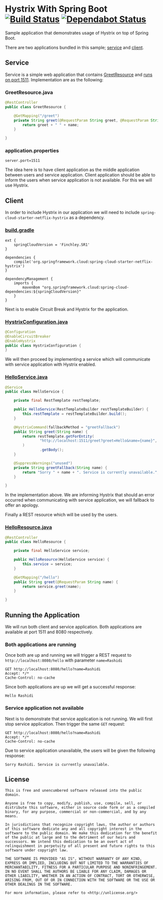 # Hystrix With Spring Boot [![Build Status](https://travis-ci.org/rashidi/boot-hystrix-sample.svg?branch=master)](https://travis-ci.org/rashidi/boot-hystrix-sample) [![Dependabot Status](https://api.dependabot.com/badges/status?host=github&repo=rashidi/boot-hystrix-sample)](https://dependabot.com)
Sample application that demonstrates usage of Hystrix on top of Spring Boot.

There are two applications bundled in this sample; [service][1] and [client][2].

## Service
Service is a simple web application that contains [GreetResource][3] and [runs on port 1511][4]. Implementation are
as the following:

### GreetResource.java
```java
@RestController
public class GreetResource {

    @GetMapping("/greet")
    private String greet(@RequestParam String greet, @RequestParam String name) {
        return greet + " " + name;
    }

}
```

### application.properties
```properties
server.port=1511
```

The idea here is to have client application as the middle application between users and service application. Client
application should be able to inform the users when service application is not available. For this we will use Hystrix.

## Client
In order to include Hystrix in our application we will need to include `spring-cloud-starter-netflix-hystrix` as a
dependency.

### [build.gradle][5]
```text
ext {
    springCloudVersion = 'Finchley.SR1'
}

dependencies {
    compile('org.springframework.cloud:spring-cloud-starter-netflix-hystrix')
}

dependencyManagement {
    imports {
        mavenBom "org.springframework.cloud:spring-cloud-dependencies:${springCloudVersion}"
    }
}
```

Next is to enable Circuit Break and Hystrix for the application.

### [HystrixConfiguration.java][6]
```java
@Configuration
@EnableCircuitBreaker
@EnableHystrix
public class HystrixConfiguration {
}
```

We will then proceed by implementing a service which will communicate with service application with
Hystrix enabled.

### [HelloService.java][7]
```java
@Service
public class HelloService {

    private final RestTemplate restTemplate;

    public HelloService(RestTemplateBuilder restTemplateBuilder) {
        this.restTemplate = restTemplateBuilder.build();
    }

    @HystrixCommand(fallbackMethod = "greetFallback")
    public String greet(String name) {
        return restTemplate.getForEntity(
                "http://localhost:1511/greet?greet=Hello&name={name}", String.class, name
        )
                .getBody();
    }

    @SuppressWarnings("unused")
    private String greetFallback(String name) {
        return "Sorry " + name + ". Service is currently unavailable.";
    }

}
```

In the implementation above. We are informing Hystrix that should an error occurred when communicating
with service application, we will fallback to offer an apology.

Finally a REST resource which will be used by the users.

### [HelloResource.java][8]
```java
@RestController
public class HelloResource {

    private final HelloService service;

    public HelloResource(HelloService service) {
        this.service = service;
    }

    @GetMapping("/hello")
    public String greet(@RequestParam String name) {
        return service.greet(name);
    }

}
```

## Running the Application
We will run both client and service application. Both applications are available at port 1511 and 8080
respectively.

### Both applications are running
Once both are up and running we will trigger a REST request to `http://localhost:8080/hello` with parameter `name=Rashidi`

```http request
GET http://localhost:8080/hello?name=Rashidi
Accept: */*
Cache-Control: no-cache
```

Since both applications are up we will get a successful response:

```text
Hello Rashidi
```

### Service application not available
Next is to demonstrate that service application is not running. We will first stop service application.
Then trigger the same `GET` request:

```http request
GET http://localhost:8080/hello?name=Rashidi
Accept: */*
Cache-Control: no-cache
```

Due to service application unavailable, the users will be given the following response:

```text
Sorry Rashidi. Service is currently unavailable.
```

## License
```text
This is free and unencumbered software released into the public domain.

Anyone is free to copy, modify, publish, use, compile, sell, or
distribute this software, either in source code form or as a compiled
binary, for any purpose, commercial or non-commercial, and by any
means.

In jurisdictions that recognize copyright laws, the author or authors
of this software dedicate any and all copyright interest in the
software to the public domain. We make this dedication for the benefit
of the public at large and to the detriment of our heirs and
successors. We intend this dedication to be an overt act of
relinquishment in perpetuity of all present and future rights to this
software under copyright law.

THE SOFTWARE IS PROVIDED "AS IS", WITHOUT WARRANTY OF ANY KIND,
EXPRESS OR IMPLIED, INCLUDING BUT NOT LIMITED TO THE WARRANTIES OF
MERCHANTABILITY, FITNESS FOR A PARTICULAR PURPOSE AND NONINFRINGEMENT.
IN NO EVENT SHALL THE AUTHORS BE LIABLE FOR ANY CLAIM, DAMAGES OR
OTHER LIABILITY, WHETHER IN AN ACTION OF CONTRACT, TORT OR OTHERWISE,
ARISING FROM, OUT OF OR IN CONNECTION WITH THE SOFTWARE OR THE USE OR
OTHER DEALINGS IN THE SOFTWARE.

For more information, please refer to <http://unlicense.org/>
```

[1]: service
[2]: client
[3]: service/src/main/java/rz/sample/boot/hystrix/service/web/GreetResource.java
[4]: service/src/main/resources/application.properties
[5]: client/build.gradle
[6]: client/src/main/java/rz/sample/boot/hystrix/client/configuration/HystrixConfiguration.java
[7]: client/src/main/java/rz/sample/boot/hystrix/client/service/HelloService.java
[8]: client/src/main/java/rz/sample/boot/hystrix/client/web/HelloResource.java